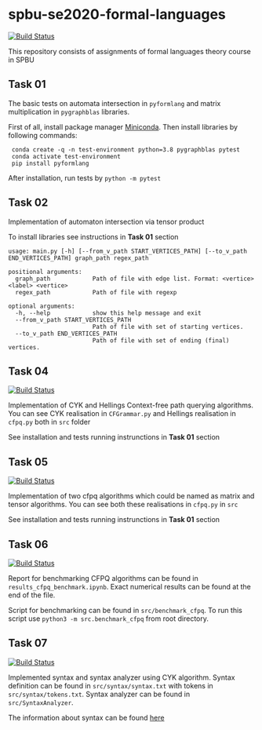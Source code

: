# spbu-se2020-formal-languages
[![Build Status](https://travis-ci.com/KanashinDmitry/spbu-se2020-formal-languages.svg?branch=master)](https://travis-ci.com/KanashinDmitry/spbu-se2020-formal-languages)

This repository consists of assignments of formal languages theory course in SPBU

## Task 01 

The basic tests on automata intersection in ```pyformlang``` and matrix multiplication in ```pygraphblas``` libraries. 

First of all, install package manager [Miniconda](https://docs.conda.io/en/latest/miniconda.html "Miniconda installation"). Then install libraries by following commands:
 ```
  conda create -q -n test-environment python=3.8 pygraphblas pytest
  conda activate test-environment
  pip install pyformlang 
 ```

After installation, run tests by ```python -m pytest``` 

## Task 02

Implementation of automaton intersection via tensor product

To install libraries see instructions in <strong>Task 01</strong> section

```
usage: main.py [-h] [--from_v_path START_VERTICES_PATH] [--to_v_path END_VERTICES_PATH] graph_path regex_path

positional arguments:
  graph_path            Path of file with edge list. Format: <vertice> <label> <vertice>
  regex_path            Path of file with regexp

optional arguments:
  -h, --help            show this help message and exit
  --from_v_path START_VERTICES_PATH
                        Path of file with set of starting vertices.
  --to_v_path END_VERTICES_PATH
                        Path of file with set of ending (final) vertices.
```

## Task 04
[![Build Status](https://travis-ci.com/KanashinDmitry/spbu-se2020-formal-languages.svg?branch=Task04)](https://travis-ci.com/KanashinDmitry/spbu-se2020-formal-languages)

Implementation of CYK and Hellings Context-free path querying algorithms.
You can see CYK realisation in `CFGrammar.py` and Hellings realisation in `cfpq.py` both in `src` folder

See installation and tests running instrunctions in <strong>Task 01</strong> section

## Task 05
[![Build Status](https://travis-ci.com/KanashinDmitry/spbu-se2020-formal-languages.svg?branch=Task05)](https://travis-ci.com/KanashinDmitry/spbu-se2020-formal-languages)

Implementation of two cfpq algorithms which could be named as matrix and tensor algorithms.
You can see both these realisations in `cfpq.py` in `src`

See installation and tests running instrunctions in <strong>Task 01</strong> section

## Task 06
[![Build Status](https://travis-ci.com/KanashinDmitry/spbu-se2020-formal-languages.svg?branch=Task06)](https://travis-ci.com/KanashinDmitry/spbu-se2020-formal-languages)

Report for benchmarking CFPQ algorithms can be found in `results_cfpq_benchmark.ipynb`. Exact numerical results can be found at the end of the file.

Script for benchmarking can be found in `src/benchmark_cfpq`. To run this script use `python3 -m src.benchmark_cfpq` from root directory.

## Task 07
[![Build Status](https://travis-ci.com/KanashinDmitry/spbu-se2020-formal-languages.svg?branch=Task07)](https://travis-ci.com/KanashinDmitry/spbu-se2020-formal-languages)

Implemented syntax and syntax analyzer using CYK algorithm. 
Syntax definition can be found in `src/syntax/syntax.txt` with tokens in `src/syntax/tokens.txt`.
Syntax analyzer can be found in `src/SyntaxAnalyzer`.

The information about syntax can be found [here](src/syntax/README.md)
